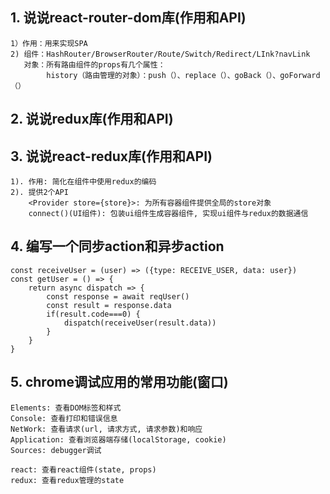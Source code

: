 ## 1. 说说react-router-dom库(作用和API)
	1）作用：用来实现SPA
	2) 组件：HashRouter/BrowserRouter/Route/Switch/Redirect/LInk?navLink
	   对象：所有路由组件的props有几个属性：
			history（路由管理的对象）：push（）、replace（）、goBack（）、goForward（）

## 2. 说说redux库(作用和API)

## 3. 说说react-redux库(作用和API)
	1). 作用: 简化在组件中使用redux的编码
	2). 提供2个API
		<Provider store={store}>: 为所有容器组件提供全局的store对象
		connect()(UI组件): 包装ui组件生成容器组件, 实现ui组件与redux的数据通信 

## 4. 编写一个同步action和异步action
	const receiveUser = (user) => ({type: RECEIVE_USER, data: user})
	const getUser = () => {
		return async dispatch => {
			const response = await reqUser()
			const result = response.data
			if(result.code===0) {
				dispatch(receiveUser(result.data))
			}
		}
	}

## 5. chrome调试应用的常用功能(窗口)
	Elements: 查看DOM标签和样式
	Console: 查看打印和错误信息
	NetWork: 查看请求(url, 请求方式, 请求参数)和响应
	Application: 查看浏览器端存储(localStorage, cookie)
	Sources: debugger调试

	react: 查看react组件(state, props)
	redux: 查看redux管理的state
 

